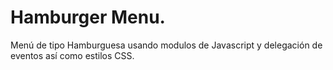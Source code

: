 # Hamburger Menu.

Menú de tipo Hamburguesa usando modulos de Javascript y delegación de eventos así como estilos CSS.